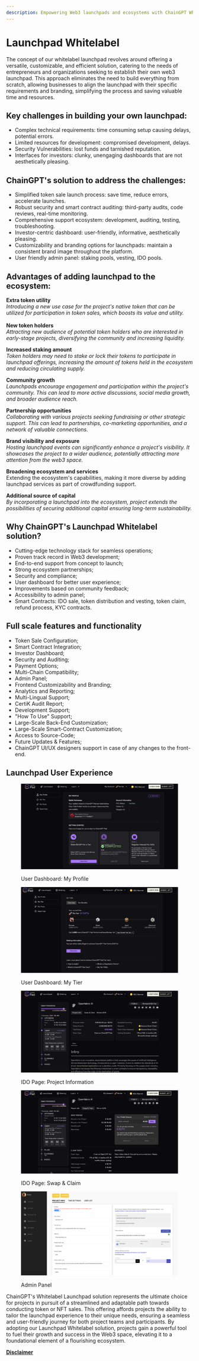 ```yaml
---
description: Empowering Web3 launchpads and ecosystems with ChainGPT Whitelabel solution.
---
```


# Launchpad Whitelabel

The concept of our whitelabel launchpad revolves around offering a versatile, customizable, and efficient solution, catering to the needs of entrepreneurs and organizations seeking to establish their own web3 launchpad. This approach eliminates the need to build everything from scratch, allowing businesses to align the launchpad with their specific requirements and branding, simplifying the process and saving valuable time and resources.

## Key challenges in building your own launchpad:&#x20;

* Complex technical requirements: time consuming setup causing delays, potential errors.
* Limited resources for development: compromised development, delays.&#x20;
* Security Vulnerabilities: lost funds and tarnished reputation.
* Interfaces for investors: clunky, unengaging dashboards that are not aesthetically pleasing.

## ChainGPT's solution to address the challenges:&#x20;

* Simplified token sale launch process: save time, reduce errors, accelerate launches.
* Robust security and smart contract auditing: third-party audits, code reviews, real-time monitoring.
* Comprehensive support ecosystem: development, auditing, testing, troubleshooting.
* Investor-centric dashboard: user-friendly, informative, aesthetically pleasing.
* Customizability and branding options for launchpads: maintain a consistent brand image throughout the platform.
* User friendly admin panel: staking pools, vesting, IDO pools.

## Advantages of adding launchpad to the ecosystem:

**Extra token utility**\
_Introducing a new use case for the project's native token that can be utilized for participation in token sales, which boosts its value and utility._\
\
**New token holders**\
_Attracting new audience of potential token holders who are interested in early-stage projects, diversifying the community and increasing liquidity._

**Increased staking amount**\
_Token holders may need to stake or lock their tokens to participate in launchpad offerings, increasing the amount of tokens held in the ecosystem and reducing circulating supply._

**Community growth**\
_Launchpads encourage engagement and participation within the project's community. This can lead to more active discussions, social media growth, and broader audience reach._

**Partnership opportunities**\
_Collaborating with various projects seeking fundraising or other strategic support. This can lead to partnerships, co-marketing opportunities, and a network of valuable connections._

**Brand visibility and exposure**\
_Hosting launchpad events can significantly enhance a project's visibility. It showcases the project to a wider audience, potentially attracting more attention from the web3 space._

**Broadening ecosystem and services**\
Extending the ecosystem's capabilities, making it more diverse by adding launchpad services as part of crowdfunding support.

**Additional source of capital**\
_By incorporating a launchpad into the ecosystem, project extends the possibilities of securing additional capital ensuring long-term sustainability._&#x20;

## Why ChainGPT's Launchpad Whitelabel solution?&#x20;

* Cutting-edge technology stack for seamless operations;
* Proven track record in Web3 development;
* End-to-end support from concept to launch;
* Strong ecosystem partnerships;
* Security and compliance;
* User dashboard for better user experience;
* Improvements based on community feedback;
* Accessibility to admin panel;
* Smart Contracts: IDO sale, token distribution and vesting, token claim, refund process, KYC contracts.

## **Full scale features and functionality**

* Token Sale Configuration;
* Smart Contract Integration;
* Investor Dashboard;
* &#x20;Security and Auditing;
* Payment Options;
* Multi-Chain Compatibility;&#x20;
* Admin Panel;
* Frontend Customizability and Branding;
* Analytics and Reporting;
* Multi-Lingual Support;
* CertiK Audit Report;
* Development Support;
* "How To Use" Support;
* Large-Scale Back-End Customization;
* Large-Scale Smart-Contract Customization;
* Access to Source-Code;
* Future Updates & Features;
* ChainGPT UI/UX designers support in case of any changes to the front-end.

## Launchpad User Experience&#x20;

<figure><img src="../../.gitbook/assets/Screenshot 2023-10-18 at 11.10.28.png" alt=""><figcaption><p>User Dashboard: My Profile</p></figcaption></figure>

<figure><img src="../../.gitbook/assets/Screenshot 2023-10-18 at 11.15.21.png" alt=""><figcaption><p>User Dashboard: My Tier</p></figcaption></figure>

<figure><img src="../../.gitbook/assets/Screenshot 2023-10-18 at 11.09.28.png" alt=""><figcaption><p>IDO Page: Project Information</p></figcaption></figure>

<figure><img src="../../.gitbook/assets/Screenshot 2023-10-18 at 11.09.46.png" alt=""><figcaption><p>IDO Page: Swap &#x26; Claim</p></figcaption></figure>

<figure><img src="../../.gitbook/assets/Screenshot 2023-10-18 at 11.12.05.png" alt=""><figcaption><p>Admin Panel</p></figcaption></figure>

ChainGPT's Whitelabel Launchpad solution represents the ultimate choice for projects in pursuit of a streamlined and adaptable path towards conducting token or NFT sales. This offering affords projects the ability to tailor the launchpad experience to their unique needs, ensuring a seamless and user-friendly journey for both project teams and participants. By adopting our Launchpad Whitelabel solution, projects gain a powerful tool to fuel their growth and success in the Web3 space, elevating it to a foundational element of a flourishing ecosystem.



[**Disclaimer**](../legal-docs/disclaimer.md)
